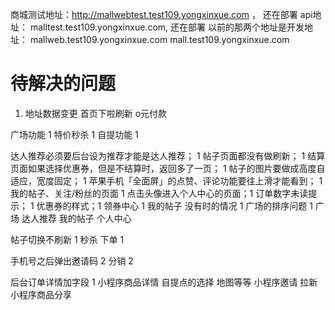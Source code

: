 


商城测试地址：http://mallwebtest.test109.yongxinxue.com ， 还在部署
api地址： malltest.test109.yongxinxue.com, 还在部署
以前的那两个地址是开发地址：
mallweb.test109.yongxinxue.com
mall.test109.yongxinxue.com


# 待解决的问题

1. 地址数据变更
首页下啦刷新
o元付款


广场功能 1 
特价秒杀 1
自提功能 1

达人推荐必须要后台设为推荐才能是达人推荐； 1
帖子页面都没有做刷新； 1
结算页面如果选择优惠券，但是不结算时，返回多了一页； 1
帖子的图片要做成高度自适应，宽度固定； 1
苹果手机「全面屏」的点赞、评论功能要往上滑才能看到；   1
我的帖子、关注/粉丝的页面  1
点击头像进入个人中心的页面；1
订单数字未读提示； 1
优惠券的样式；1
领券中心 1
我的帖子 没有时的情况 1
广场的排序问题  1  广场 达人推荐 我的帖子 个人中心 

帖子切换不刷新 1
秒杀 下单 1



手机号之后弹出邀请码 2
分销 2

后台订单详情加字段 1
小程序商品详情
自提点的选择  地图等等
小程序邀请 拉新 
小程序商品分享